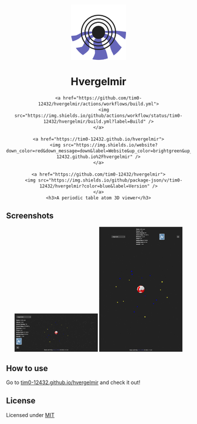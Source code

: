 <div align="center">
    <img src="./public/favicon.svg" height="150" />
    <h1>Hvergelmir</h1>

    <a href="https://github.com/tim0-12432/hvergelmir/actions/workflows/build.yml">
        <img src="https://img.shields.io/github/actions/workflow/status/tim0-12432/hvergelmir/build.yml?label=Build" />
    </a>

    <a href="https://tim0-12432.github.io/hvergelmir">
        <img src="https://img.shields.io/website?down_color=red&down_message=down&label=Website&up_color=brightgreen&up_message=online&url=https%3A%2F%2Ftim0-12432.github.io%2Fhvergelmir" />
    </a>

    <a href="https://github.com/tim0-12432/hvergelmir">
        <img src="https://img.shields.io/github/package-json/v/tim0-12432/hvergelmir?color=blue&label=Version" />
    </a>
    <h3>A periodic table atom 3D viewer</h3>
</div>

## Screenshots

<p align="center">
 <img src="./docs/iPhone-12-Pro.png" width="45%" />
 <img src="./docs/Surface-Pro-7.png" width="45%" />
</p>

## How to use

Go to [tim0-12432.github.io/hvergelmir](https://tim0-12432.github.io/hvergelmir) and check it out!

## License

Licensed under [MIT](./LICENSE.md)
